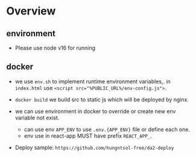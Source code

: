 # Overview

## environment

- Please use node v16 for running

## docker

- we use `env.sh` to implement runtime environment variables,. in `index.html` use `<script src="%PUBLIC_URL%/env-config.js">`.
- `docker build` we build src to static js which will be deployed by nginx.
- we can use environment in docker to override or create new env variable not exist.
  - can use env `APP_ENV` to use `.env.{APP_ENV}` file or define each one.
  - env use in react-app MUST have prefix `REACT_APP_`.

- Deploy sample: `https://github.com/hungntsol-free/da2-deploy`
